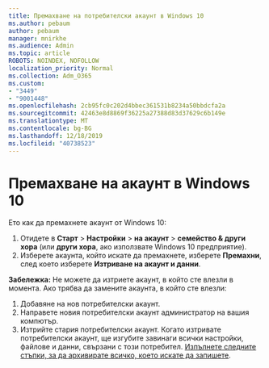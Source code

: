 ```yaml
---
title: Премахване на потребителски акаунт в Windows 10
ms.author: pebaum
author: pebaum
manager: mnirkhe
ms.audience: Admin
ms.topic: article
ROBOTS: NOINDEX, NOFOLLOW
localization_priority: Normal
ms.collection: Adm_O365
ms.custom:
- "3449"
- "9001448"
ms.openlocfilehash: 2cb95fc0c202d4bbec361531b8234a50bbdcfa2a
ms.sourcegitcommit: 42463e8d8869f36225a27388d83d37629c6b149e
ms.translationtype: MT
ms.contentlocale: bg-BG
ms.lasthandoff: 12/18/2019
ms.locfileid: "40738523"
---
```

# <a name="remove-an-account-in-windows-10"></a>Премахване на акаунт в Windows 10

Ето как да премахнете акаунт от Windows 10:

1. Отидете в **Старт** > **Настройки** > **на акаунт** > **семейство & други хора** (или **други хора**, ако използвате Windows 10 предприятие).
2. Изберете акаунта, който искате да премахнете, изберете **Премахни**, след което изберете **Изтриване на акаунт и данни**.
 
**Забележка:** Не можете да изтриете акаунт, в който сте влезли в момента.  Ако трябва да замените акаунта, в който сте влезли:

1. Добавяне на нов потребителски акаунт.
2. Направете новия потребителски акаунт администратор на вашия компютър.
3. Изтрийте стария потребителски акаунт. Когато изтривате потребителски акаунт, ще изгубите завинаги всички настройки, файлове и данни, свързани с този потребител. [Изпълнете следните стъпки, за да архивирате всичко, което искате да запишете](https://support.microsoft.com/help/4027408/windows-10-backup-and-restore).
